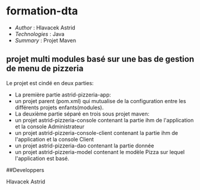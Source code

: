# formation-dta
* *Author* : Hlavacek Astrid
* *Technologies* : Java
* *Summary* : Projet Maven

## projet multi modules basé sur une bas de gestion de menu de pizzeria

Le projet est cindé en deux parties:
 * La première partie astrid-pizzeria-app:
  * un projet parent (pom.xml) qui mutualise de la configuration entre les différents projets enfants(modules).
 * La deuxième partie séparé en trois sous projet maven:
  * un projet astrid-pizzeria-console contenant la partie ihm de l'application et la console Administrateur
  * un projet astrid-pizzeria-console-client contenant la partie ihm de l'application et la console Client
  * un projet astrid-pizzeria-dao contenant la partie donnée
  * un projet astrid-pizzeria-model contenant le modèle Pizza sur lequel l'application est basé.


##Developpers

Hlavacek Astrid
